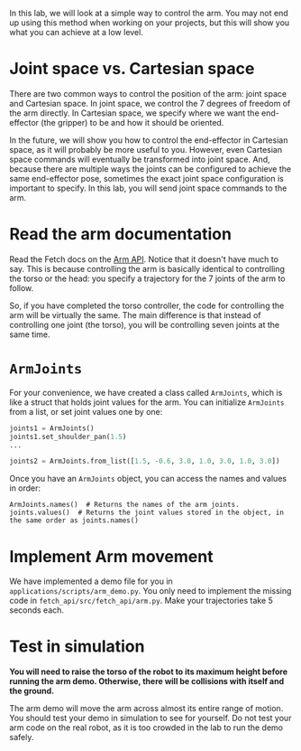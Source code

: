 In this lab, we will look at a simple way to control the arm.
You may not end up using this method when working on your projects, but this will show you what you can achieve at a low level.

# Joint space vs. Cartesian space
There are two common ways to control the position of the arm: joint space and Cartesian space.
In joint space, we control the 7 degrees of freedom of the arm directly.
In Cartesian space, we specify where we want the end-effector (the gripper) to be and how it should be oriented.

In the future, we will show you how to control the end-effector in Cartesian space, as it will probably be more useful to you.
However, even Cartesian space commands will eventually be transformed into joint space.
And, because there are multiple ways the joints can be configured to achieve the same end-effector pose, sometimes the exact joint space configuration is important to specify.
In this lab, you will send joint space commands to the arm.

# Read the arm documentation
Read the Fetch docs on the [Arm API](http://docs.fetchrobotics.com/api_overview.html#arm-and-torso).
Notice that it doesn't have much to say.
This is because controlling the arm is basically identical to controlling the torso or the head: you specify a trajectory for the 7 joints of the arm to follow.

So, if you have completed the torso controller, the code for controlling the arm will be virtually the same.
The main difference is that instead of controlling one joint (the torso), you will be controlling seven joints at the same time.

# `ArmJoints`
For your convenience, we have created a class called `ArmJoints`, which is like a struct that holds joint values for the arm.
You can initialize `ArmJoints` from a list, or set joint values one by one:
```py
joints1 = ArmJoints()
joints1.set_shoulder_pan(1.5)
...

joints2 = ArmJoints.from_list([1.5, -0.6, 3.0, 1.0, 3.0, 1.0, 3.0])
```

Once you have an `ArmJoints` object, you can access the names and values in order:
```
ArmJoints.names()  # Returns the names of the arm joints.
joints.values()  # Returns the joint values stored in the object, in the same order as joints.names()
```

# Implement Arm movement
We have implemented a demo file for you in `applications/scripts/arm_demo.py`.
You only need to implement the missing code in `fetch_api/src/fetch_api/arm.py`.
Make your trajectories take 5 seconds each.

# Test in simulation
**You will need to raise the torso of the robot to its maximum height before running the arm demo.
Otherwise, there will be collisions with itself and the ground.**

The arm demo will move the arm across almost its entire range of motion.
You should test your demo in simulation to see for yourself.
Do not test your arm code on the real robot, as it is too crowded in the lab to run the demo safely.